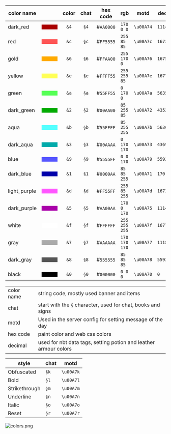 | color name   |                                                                         | color | chat | hex code  | rgb           | motd      | decimal    |
|--------------|-------------------------------------------------------------------------|:-----:|:----:|-----------|---------------|-----------|------------|
| dark_red     | <div style="background-color: #AA0000;width: 50px;height: 15px;"></div> | `&4`  | `§4` | #`AA0000` | `170 0 0`     | `\u00A74` | `11141120` |
| red          | <div style="background-color: #FE5555;width: 50px;height: 15px;"></div> | `&c`  | `§c` | #`FF5555` | `255 85 85`   | `\u00A7c` | `16733525` |
| gold         | <div style="background-color: #FFAA00;width: 50px;height: 15px;"></div> | `&6`  | `§6` | #`FFAA00` | `255 170 0`   | `\u00A76` | `16755200` |
| yellow       | <div style="background-color: #FFFF55;width: 50px;height: 15px;"></div> | `&e`  | `§e` | #`FFFF55` | `255 255 85`  | `\u00A7e` | `16777045` |
| green        | <div style="background-color: #55FF55;width: 50px;height: 15px;"></div> | `&a`  | `§a` | #`55FF55` | `0 170 0`     | `\u00A7a` | `5635925`  |
| dark_green   | <div style="background-color: #00AA00;width: 50px;height: 15px;"></div> | `&2`  | `§2` | #`00AA00` | `85 255 85`   | `\u00A72` | `43520`    |
| aqua         | <div style="background-color: #55FFFF;width: 50px;height: 15px;"></div> | `&b`  | `§b` | #`55FFFF` | `85 255 255`  | `\u00A7b` | `5636095`  |
| dark_aqua    | <div style="background-color: #00AAAA;width: 50px;height: 15px;"></div> | `&3`  | `§3` | #`00AAAA` | `0 170 170`   | `\u00A73` | `43690`    |
| blue         | <div style="background-color: #5555FF;width: 50px;height: 15px;"></div> | `&9`  | `§9` | #`5555FF` | `0 0 170`     | `\u00A79` | `5592575`  |
| dark_blue    | <div style="background-color: #0000AA;width: 50px;height: 15px;"></div> | `&1`  | `§1` | #`0000AA` | `85 85 255`   | `\u00A71` | `170`      |
| light_purple | <div style="background-color: #FF55FF;width: 50px;height: 15px;"></div> | `&d`  | `§d` | #`FF55FF` | `255 85 255`  | `\u00A7d` | `16733695` |
| dark_purple  | <div style="background-color: #AA00AA;width: 50px;height: 15px;"></div> | `&5`  | `§5` | #`AA00AA` | `170 0 170`   | `\u00A75` | `11141290` |
| white        | <div style="background-color: #FFFFFF;width: 50px;height: 15px;"></div> | `&f`  | `§f` | #`FFFFFF` | `255 255 255` | `\u00A7f` | `16777215` |
| gray         | <div style="background-color: #AAAAAA;width: 50px;height: 15px;"></div> | `&7`  | `§7` | #`AAAAAA` | `170 170 170` | `\u00A77` | `11184810` |
| dark_gray    | <div style="background-color: #555555;width: 50px;height: 15px;"></div> | `&8`  | `§8` | #`555555` | `85 85 85`    | `\u00A78` | `5592405`  |
| black        | <div style="background-color: #000000;width: 50px;height: 15px;"></div> | `&0`  | `§0` | #`000000` | `0 0 0`       | `\u00A70` | `0`        |

|            |                                                                  |
|------------|------------------------------------------------------------------|
| color name | string code, mostly used banner and items                        |
| chat       | start with the `§` character, used for chat, books and signs     |
| motd       | Used in the server config for setting message of the day         |
| hex code   | paint color and web css colors                                   |
| decimal    | used for nbt data tags, setting potion and leather armour colors |

| style         | chat   | motd      |
|---------------|--------|-----------|
| Obfuscated    | `§k`   | `\u00A7k` |
| Bold          | `§l`   | `\u00A7l` |
| Strikethrough | `§m`   | `\u00A7m` |
| Underline     | `§n`   | `\u00A7n` |
| Italic        | `§o`   | `\u00A7o` |
| Reset         | `§r`   | `\u00A7r` |

![colors.png](Other/Minecraft/colors.png)
